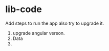 # lib-code

Add steps to run the app also try to upgrade it.
1. upgrade angular verson.
2. Data
3. 


